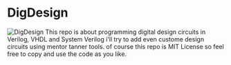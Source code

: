 # DigDesign
![DigDesign]([https://github.com/JoeABR/DigDesign/settings](https://github.com/JoeABR/DigDesign/blob/main/DD-01.png))
This repo is about programming digital design circuits in Verilog, VHDL and System Verilog
i'll try to add even custome design circuits using mentor tanner tools.
of course this repo is MIT License so feel free to copy and use the code as you like.
